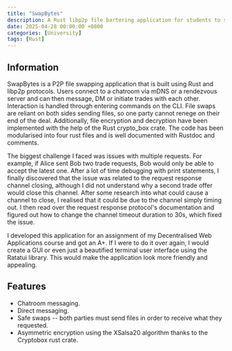 ```yaml
---
title: "SwapBytes"
description: A Rust libp2p file bartering application for students to swap notes.
date: 2025-04-28 00:00:00 +0800
categories: [University]
tags: [Rust]
---
```


## Information
SwapBytes is a P2P file swapping application that is built using Rust and libp2p protocols. Users connect to a chatroom via mDNS or a rendezvous server and can then message, DM or initiate trades with each other. Interaction is handled through entering commands on the CLI. File swaps are reliant on both sides sending files, so one party cannot renege on their end of the deal. Additionally, file encryption and decryption have been implemented with the help of the Rust crypto_box crate. The code has been modularised into four rust files and is well documented with Rustdoc and comments.

The biggest challenge I faced was issues with multiple requests. For example, if Alice sent Bob two trade requests, Bob would only be able to accept the latest one. After a lot of time debugging with print statements, I finally discovered that the issue was related to the request response channel closing, although I did not understand why a second trade offer would close this channel. After some research into what could cause a channel to close, I realised that it could be due to the channel simply timing out. I then read over the request response protocol's documentation and figured out how to change the channel timeout duration to 30s, which fixed the issue.

I developed this application for an assignment of my Decentralised Web Applications course and got an A+. If I were to do it over again, I would create a GUI or even just a beautified terminal user interface using the Ratatui library. This would make the application look more friendly and appealing.

## Features
- Chatroom messaging.
- Direct messaging.
- Safe swaps -- both parties must send files in order to receive what they requested.
- Asymmetric encryption using the XSalsa20 algorithm thanks to the Cryptobox rust crate.